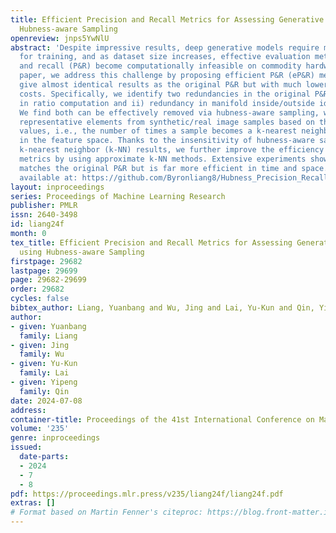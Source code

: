 ```yaml
---
title: Efficient Precision and Recall Metrics for Assessing Generative Models using
  Hubness-aware Sampling
openreview: jnps5YwNlU
abstract: 'Despite impressive results, deep generative models require massive datasets
  for training, and as dataset size increases, effective evaluation metrics like precision
  and recall (P&R) become computationally infeasible on commodity hardware. In this
  paper, we address this challenge by proposing efficient P&R (eP&R) metrics that
  give almost identical results as the original P&R but with much lower computational
  costs. Specifically, we identify two redundancies in the original P&R: i) redundancy
  in ratio computation and ii) redundancy in manifold inside/outside identification.
  We find both can be effectively removed via hubness-aware sampling, which extracts
  representative elements from synthetic/real image samples based on their hubness
  values, i.e., the number of times a sample becomes a k-nearest neighbor to others
  in the feature space. Thanks to the insensitivity of hubness-aware sampling to exact
  k-nearest neighbor (k-NN) results, we further improve the efficiency of our eP&R
  metrics by using approximate k-NN methods. Extensive experiments show that our eP&R
  matches the original P&R but is far more efficient in time and space. Our code is
  available at: https://github.com/Byronliang8/Hubness_Precision_Recall'
layout: inproceedings
series: Proceedings of Machine Learning Research
publisher: PMLR
issn: 2640-3498
id: liang24f
month: 0
tex_title: Efficient Precision and Recall Metrics for Assessing Generative Models
  using Hubness-aware Sampling
firstpage: 29682
lastpage: 29699
page: 29682-29699
order: 29682
cycles: false
bibtex_author: Liang, Yuanbang and Wu, Jing and Lai, Yu-Kun and Qin, Yipeng
author:
- given: Yuanbang
  family: Liang
- given: Jing
  family: Wu
- given: Yu-Kun
  family: Lai
- given: Yipeng
  family: Qin
date: 2024-07-08
address:
container-title: Proceedings of the 41st International Conference on Machine Learning
volume: '235'
genre: inproceedings
issued:
  date-parts:
  - 2024
  - 7
  - 8
pdf: https://proceedings.mlr.press/v235/liang24f/liang24f.pdf
extras: []
# Format based on Martin Fenner's citeproc: https://blog.front-matter.io/posts/citeproc-yaml-for-bibliographies/
---
```


